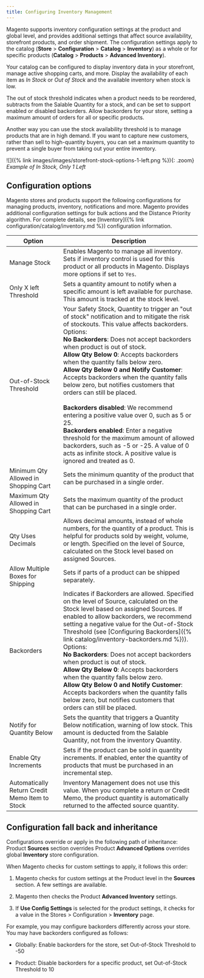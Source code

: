 ```yaml
---
title: Configuring Inventory Management
---
```


Magento supports inventory configuration settings at the product and global level, and provides additional settings that affect source availability, storefront products, and order shipment. The configuration settings apply to the catalog (**Store** > **Configuration** > **Catalog** > **Inventory**) as a whole or for specific products (**Catalog** > **Products** > **Advanced Inventory**).

Your catalog can be configured to display inventory data in your storefront, manage active shopping carts, and more. Display the availability of each item as _In Stock_ or _Out of Stock_ and the available inventory when stock is low.

The out of stock threshold indicates when a product needs to be reordered, subtracts from the Salable Quantity for a stock, and can be set to support enabled or disabled backorders. Allow backorders for your store, setting a maximum amount of orders for all or specific products.

Another way you can use the stock availability threshold is to manage products that are in high demand. If you want to capture new customers, rather than sell to high-quantity buyers, you can set a maximum quantity to prevent a single buyer from taking out your entire inventory.

![]({% link images/images/storefront-stock-options-1-left.png %}){: .zoom}
_Example of In Stock, Only 1 Left_

## Configuration options

Magento stores and products support the following configurations for managing products, inventory, notifications and more. Magento provides additional configuration settings for bulk actions and the Distance Priority algorithm. For complete details, see [Inventory]({% link configuration/catalog/inventory.md %}) configuration information.

|Option|Description|
|--|--|
| Manage Stock | Enables Magento to manage all inventory. Sets if inventory control is used for this product or all products in Magento. Displays more options if set to `Yes`. |
| Only X left Threshold | Sets a quantity amount to notify when a specific amount is left available for purchase. This amount is tracked at the stock level. |
| Out-of-Stock Threshold | Your Safety Stock, Quantity to trigger an "out of stock" notification and to mitigate the risk of stockouts. This value affects backorders. Options:<br />**No Backorders**: Does not accept backorders when product is out of stock.<br />**Allow Qty Below 0**: Accepts backorders when the quantity falls below zero.<br />**Allow Qty Below 0 and Notify Customer**: Accepts backorders when the quantity falls below zero, but notifies customers that orders can still be placed. <br /><br />**Backorders disabled**: We recommend entering a positive value over 0, such as 5 or 25. <br/>**Backorders enabled**: Enter a negative threshold for the maximum amount of allowed backorders, such as -5 or -25. A value of 0 acts as infinite stock. A positive value is ignored and treated as 0.|
| Minimum Qty Allowed in Shopping Cart | Sets the minimum quantity of the product that can be purchased in a single order. |
| Maximum Qty Allowed in Shopping Cart | Sets the maximum quantity of the product that can be purchased in a single order. |
| Qty Uses Decimals | Allows decimal amounts, instead of whole numbers, for the quantity of a product. This is helpful for products sold by weight, volume, or length. Specified on the level of Source, calculated on the Stock level based on assigned Sources. |
| Allow Multiple Boxes for Shipping | Sets if parts of a product can be shipped separately. |
| Backorders | Indicates if Backorders are allowed. Specified on the level of Source, calculated on the Stock level based on assigned Sources. If enabled to allow backorders, we recommend setting a negative value for the Out-of-Stock Threshold (see [Configuring Backorders]({% link catalog/inventory-backorders.md %})). Options:<br />**No Backorders**: Does not accept backorders when product is out of stock.<br />**Allow Qty Below 0**: Accepts backorders when the quantity falls below zero.<br />**Allow Qty Below 0 and Notify Customer**: Accepts backorders when the quantity falls below zero, but notifies customers that orders can still be placed.|
| Notify for Quantity Below | Sets the quantity that triggers a Quantity Below notification, warning of low stock. This amount is deducted from the Salable Quantity, not from the inventory Quantity. |
| Enable Qty Increments | Sets if the product can be sold in quantity increments. If enabled, enter the quantity of products that must be purchased in an incremental step. |
| Automatically Return Credit Memo Item to Stock | Inventory Management does not use this value. When you complete a return or Credit Memo, the product quantity is automatically returned to the affected source quantity. |

## Configuration fall back and inheritance

Configurations override or apply in the following path of inheritance: Product **Sources** section overrides Product **Advanced Options** overrides global **Inventory** store configuration.

When Magento checks for custom settings to apply, it follows this order:

1. Magento checks for custom settings at the Product level in the **Sources** section. A few settings are available.

1. Magento then checks the Product **Advanced Inventory** settings.

1. If **Use Config Settings** is selected for the product settings, it checks for a value in the Stores > Configuration > **Inventory** page.

For example, you may configure backorders differently across your store. You may have backorders configured as follows:

- Globally: Enable backorders for the store, set Out-of-Stock Threshold to -50

- Product: Disable backorders for a specific product, set Out-of-Stock Threshold to 10
